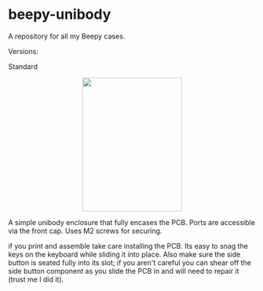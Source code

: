 # beepy-unibody
A repository for all my Beepy cases.


Versions:


Standard
<p align="center">
  <img width="203" height="273" src="https://raw.githubusercontent.com/directive0/?raw=true">
</p>


A simple unibody enclosure that fully encases the PCB. Ports are accessible via the front cap. Uses M2 screws for securing.

if you print and assemble take care installing the PCB. Its easy to snag the keys on the keyboard while sliding it into place. Also make sure the side button is seated fully into its slot; if you aren't careful you can shear off the side button component as you slide the PCB in and will need to repair it (trust me I did it).

